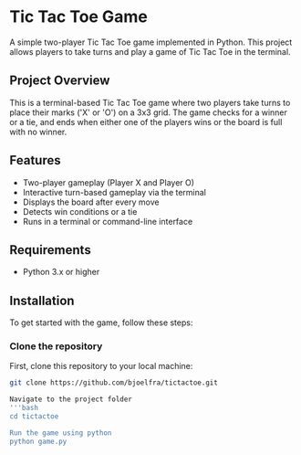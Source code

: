 # Tic Tac Toe Game

A simple two-player Tic Tac Toe game implemented in Python. This project allows players to take turns and play a game of Tic Tac Toe in the terminal.

## Project Overview

This is a terminal-based Tic Tac Toe game where two players take turns to place their marks ('X' or 'O') on a 3x3 grid. The game checks for a winner or a tie, and ends when either one of the players wins or the board is full with no winner.
 
## Features

- Two-player gameplay (Player X and Player O)
- Interactive turn-based gameplay via the terminal
- Displays the board after every move
- Detects win conditions or a tie
- Runs in a terminal or command-line interface

## Requirements

- Python 3.x or higher

## Installation

To get started with the game, follow these steps:

### Clone the repository

First, clone this repository to your local machine:
```bash
git clone https://github.com/bjoelfra/tictactoe.git

Navigate to the project folder
'''bash
cd tictactoe

Run the game using python
python game.py
